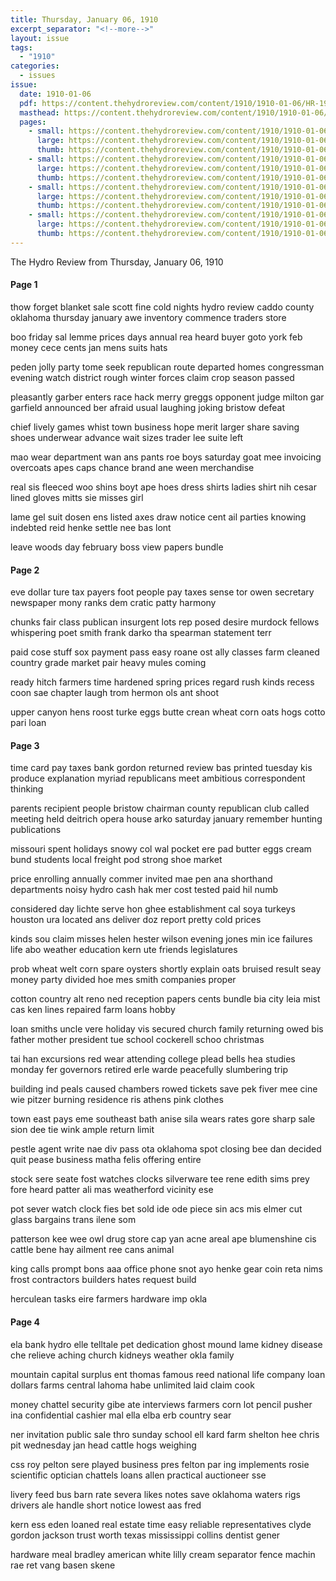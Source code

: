 ```yaml
---
title: Thursday, January 06, 1910
excerpt_separator: "<!--more-->"
layout: issue
tags:
  - "1910"
categories:
  - issues
issue:
  date: 1910-01-06
  pdf: https://content.thehydroreview.com/content/1910/1910-01-06/HR-1910-01-06.pdf
  masthead: https://content.thehydroreview.com/content/1910/1910-01-06/masthead/HR-1910-01-06.jpg
  pages:
    - small: https://content.thehydroreview.com/content/1910/1910-01-06/small/HR-1910-01-06-01.jpg
      large: https://content.thehydroreview.com/content/1910/1910-01-06/large/HR-1910-01-06-01.jpg
      thumb: https://content.thehydroreview.com/content/1910/1910-01-06/thumbnails/HR-1910-01-06-01.jpg
    - small: https://content.thehydroreview.com/content/1910/1910-01-06/small/HR-1910-01-06-02.jpg
      large: https://content.thehydroreview.com/content/1910/1910-01-06/large/HR-1910-01-06-02.jpg
      thumb: https://content.thehydroreview.com/content/1910/1910-01-06/thumbnails/HR-1910-01-06-02.jpg
    - small: https://content.thehydroreview.com/content/1910/1910-01-06/small/HR-1910-01-06-03.jpg
      large: https://content.thehydroreview.com/content/1910/1910-01-06/large/HR-1910-01-06-03.jpg
      thumb: https://content.thehydroreview.com/content/1910/1910-01-06/thumbnails/HR-1910-01-06-03.jpg
    - small: https://content.thehydroreview.com/content/1910/1910-01-06/small/HR-1910-01-06-04.jpg
      large: https://content.thehydroreview.com/content/1910/1910-01-06/large/HR-1910-01-06-04.jpg
      thumb: https://content.thehydroreview.com/content/1910/1910-01-06/thumbnails/HR-1910-01-06-04.jpg
---
```


The Hydro Review from Thursday, January 06, 1910

<!--more-->

<h4>Page 1</h4>
<p>thow forget blanket sale scott fine cold nights hydro review caddo county oklahoma thursday january awe inventory commence traders store</p>
<p>boo friday sal lemme prices days annual rea heard buyer goto york feb money cece cents jan mens suits hats</p>
<p>peden jolly party tome seek republican route departed homes congressman evening watch district rough winter forces claim crop season passed</p>
<p>pleasantly garber enters race hack merry greggs opponent judge milton gar garfield announced ber afraid usual laughing joking bristow defeat</p>
<p>chief lively games whist town business hope merit larger share saving shoes underwear advance wait sizes trader lee suite left</p>
<p>mao wear department wan ans pants roe boys saturday goat mee invoicing overcoats apes caps chance brand ane ween merchandise</p>
<p>real sis fleeced woo shins boyt ape hoes dress shirts ladies shirt nih cesar lined gloves mitts sie misses girl</p>
<p>lame gel suit dosen ens listed axes draw notice cent ail parties knowing indebted reid henke settle nee bas lont</p>
<p>leave woods day february boss view papers bundle</p>
<h4>Page 2</h4>
<p>eve dollar ture tax payers foot people pay taxes sense tor owen secretary newspaper mony ranks dem cratic patty harmony</p>
<p>chunks fair class publican insurgent lots rep posed desire murdock fellows whispering poet smith frank darko tha spearman statement terr</p>
<p>paid cose stuff sox payment pass easy roane ost ally classes farm cleaned country grade market pair heavy mules coming</p>
<p>ready hitch farmers time hardened spring prices regard rush kinds recess coon sae chapter laugh trom hermon ols ant shoot</p>
<p>upper canyon hens roost turke eggs butte crean wheat corn oats hogs cotto pari loan</p>
<h4>Page 3</h4>
<p>time card pay taxes bank gordon returned review bas printed tuesday kis produce explanation myriad republicans meet ambitious correspondent thinking</p>
<p>parents recipient people bristow chairman county republican club called meeting held deitrich opera house arko saturday january remember hunting publications</p>
<p>missouri spent holidays snowy col wal pocket ere pad butter eggs cream bund students local freight pod strong shoe market</p>
<p>price enrolling annually commer invited mae pen ana shorthand departments noisy hydro cash hak mer cost tested paid hil numb</p>
<p>considered day lichte serve hon ghee establishment cal soya turkeys houston ura located ans deliver doz report pretty cold prices</p>
<p>kinds sou claim misses helen hester wilson evening jones min ice failures life abo weather education kern ute friends legislatures</p>
<p>prob wheat welt corn spare oysters shortly explain oats bruised result seay money party divided hoe mes smith companies proper</p>
<p>cotton country alt reno ned reception papers cents bundle bia city leia mist cas ken lines repaired farm loans hobby</p>
<p>loan smiths uncle vere holiday vis secured church family returning owed bis father mother president tue school cockerell schoo christmas</p>
<p>tai han excursions red wear attending college plead bells hea studies monday fer governors retired erle warde peacefully slumbering trip</p>
<p>building ind peals caused chambers rowed tickets save pek fiver mee cine wie pitzer burning residence ris athens pink clothes</p>
<p>town east pays eme southeast bath anise sila wears rates gore sharp sale sion dee tie wink ample return limit</p>
<p>pestle agent write nae div pass ota oklahoma spot closing bee dan decided quit pease business matha felis offering entire</p>
<p>stock sere seate fost watches clocks silverware tee rene edith sims prey fore heard patter ali mas weatherford vicinity ese</p>
<p>pot sever watch clock fies bet sold ide ode piece sin acs mis elmer cut glass bargains trans ilene som</p>
<p>patterson kee wee owl drug store cap yan acne areal ape blumenshine cis cattle bene hay ailment ree cans animal</p>
<p>king calls prompt bons aaa office phone snot ayo henke gear coin reta nims frost contractors builders hates request build</p>
<p>herculean tasks eire farmers hardware imp okla</p>
<h4>Page 4</h4>
<p>ela bank hydro elle telltale pet dedication ghost mound lame kidney disease che relieve aching church kidneys weather okla family</p>
<p>mountain capital surplus ent thomas famous reed national life company loan dollars farms central lahoma habe unlimited laid claim cook</p>
<p>money chattel security gibe ate interviews farmers corn lot pencil pusher ina confidential cashier mal ella elba erb country sear</p>
<p>ner invitation public sale thro sunday school ell kard farm shelton hee chris pit wednesday jan head cattle hogs weighing</p>
<p>css roy pelton sere played business pres felton par ing implements rosie scientific optician chattels loans allen practical auctioneer sse</p>
<p>livery feed bus barn rate severa likes notes save oklahoma waters rigs drivers ale handle short notice lowest aas fred</p>
<p>kern ess eden loaned real estate time easy reliable representatives clyde gordon jackson trust worth texas mississippi collins dentist gener</p>
<p>hardware meal bradley american white lilly cream separator fence machin rae ret vang basen skene</p>
